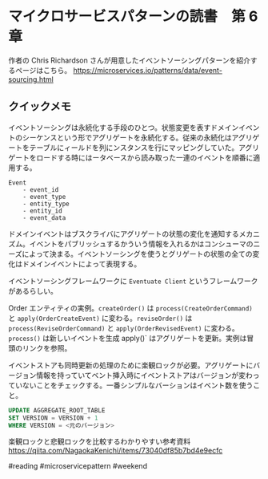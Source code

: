 # マイクロサービスパターンの読書　第 6 章

作者の Chris Richardson さんが用意したイベントソーシングパターンを紹介するページはこちら。
https://microservices.io/patterns/data/event-sourcing.html

## クイックメモ

イベントソーシングは永続化する手段のひとつ。状態変更を表すドメインイベントのシーケンスという形でアグリゲートを永続化する。従来の永続化はアグリゲートをテーブルにィールドを列にンスタンスを行にマッピングしていた。アグリゲートをロードする時にはータベースから読み取った一連のイベントを順番に適用する。

```
Event
    - event_id
    - event_type
    - entity_type
    - entity_id
    - event_data
```

ドメインイベントはブスクライバにアグリゲートの状態の変化を通知するメカニズム。イベントをパブリッシュするかういう情報を入れるかはコンシューマのニーズによって決まる。イベントソーシングを使うとグリゲートの状態の全ての変化はドメインイベントによって表現する。

イベントソーシングフレームワークに `Eventuate Client` というフレームワークがあるらしい。

Order エンティティの実例。`createOrder()` は `process(CreateOrderCommand)` と `apply(OrderCreateEvent)` に変わる。`reviseOrder()` は `process(ReviseOrderCommand)` と `apply(OrderRevisedEvent)` に変わる。`process()` は新しいイベントを生成 apply()` はアグリゲートを更新。実例は冒頭のリンクを参照。

イベントストアも同時更新の処理のために楽観ロックが必要。アグリゲートにバージョン情報を持っていてベント挿入時にイベントストアはバージョンが変わっていないことをチェックする。一番シンプルなバーションはイベント数を使うこと。

```SQL
UPDATE AGGREGATE_ROOT_TABLE
SET VERSION = VERSION + 1
WHERE VERSION = <元のバージョン>
```

楽観ロックと悲観ロックを比較するわかりやすい参考資料
https://qiita.com/NagaokaKenichi/items/73040df85b7bd4e9ecfc

#reading
#microservicepattern
#weekend
